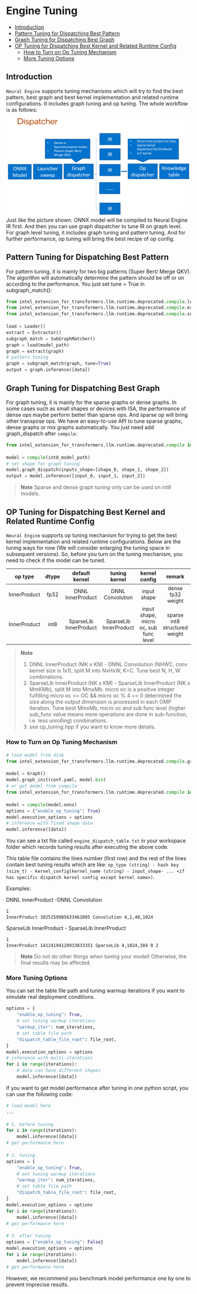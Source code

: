 # Engine Tuning
- [Introduction](#introduction)
- [Pattern Tuning for Dispatching Best Pattern](#pattern-tuning-for-dispatching-best-pattern)
- [Graph Tuning for Dispatching Best Graph](#graph-tuning-for-dispatching-best-graph)
- [OP Tuning for Dispatching Best Kernel and Related Runtime Config](#op-tuning-for-dispatching-best-kernel-and-related-runtime-config)
  - [How to Turn on Op Tuning Mechanism](#how-to-turn-on-op-tuning-mechanism)
  - [More Tuning Options](#more-tuning-options)

## Introduction
`Neural Engine` supports tuning mechanisms which will try to find the best pattern, best graph and best kernel implementation and related runtime configurations. It includes graph tuning and op tuning. The whole workflow is as follows:
![](imgs/engine_dispatcher.png)
Just like the picture shown. ONNX model will be compiled to Neural Engine IR first. And then you can use graph dispatcher to tune IR on graph level. For graph level tuning, it includes graph tuning and pattern tuning. And for further performance, op tuning will bring the best recipe of op config.

## Pattern Tuning for Dispatching Best Pattern
For pattern tuning, it is mainly for two big patterns (Super Bert/ Merge QKV). The algorithm will automatically determine the pattern should be off or on according to the performance. You just set tune = True in subgraph_match():
```python
from intel_extension_for_transformers.llm.runtime.deprecated.compile.loaders.loader import Loader
from intel_extension_for_transformers.llm.runtime.deprecated.compile.extractors.extractor import Extractor
from intel_extension_for_transformers.llm.runtime.deprecated.compile.sub_graph.subgraph_matcher import SubGraphMatcher

load = Loader()
extract = Extractor()
subgraph_match = SubGraphMatcher()
graph = load(model_path)
graph = extract(graph)
# pattern tuning
graph = subgraph_match(graph, tune=True)
output = graph.inference([data])
```
## Graph Tuning for Dispatching Best Graph
For graph tuning, it is mainly for the sparse graphs or dense graphs. In some cases such as small shapes or devices with ISA, the performance of dense ops maybe perform better than sparse ops. And sparse op will bring other transpose ops. We have an easy-to-use API to tune sparse graphs, dense graphs or mix graphs automatically. You just need add graph_dispatch after `compile`:
```python
from intel_extension_for_transformers.llm.runtime.deprecated.compile import compile

model = compile(int8_model_path)
# set shape for graph tuning
model.graph_dispatch(inputs_shape=[shape_0, shape_1, shape_2])
output = model.inference([input_0, input_1, input_2])
```
>**Note** Sparse and dense graph tuning only can be used on int8 models.

## OP Tuning for Dispatching Best Kernel and Related Runtime Config
`Neural Engine` supports op tuning mechanism for trying to get the best kernel implementation and related runtime configurations. Below are the tuning ways for now (We will consider enlarging the tuning space in subsequent versions). So, before you turn on the tuning mechanism, you need to check if the model can be tuned.

| op type | dtype | default kernel | tuning kernel | kernel config | remark |
| :-------: | :-----: | :--------------: | :-------------: | :-------------: | :------: |
| InnerProduct | fp32 | DNNL InnerProduct | DNNL Convolution | input shape | dense fp32 weight |
| InnerProduct | int8 | SparseLib InnerProduct | SparseLib InnerProduct | input shape, micro oc, sub func level | sparse int8 structured weight |

>**Note**
> 1. DNNL InnerProduct (MK x KN) - DNNL Convolution (NHWC, conv kernel size is 1x1), split M into NxHxW, K=C. Tune best N, H, W combinations.
> 2. SparseLib InnerProduct (NK x KM) - SparseLib InnerProduct (NK x MmKMb), split M into MmxMb. micro oc is a positive integer fulfilling micro oc <= OC && micro oc % 4 == 0 determined the size along the output dimension is processed in each OMP iteration. Tune best MmxMb, micro oc and sub func level (higher sub_func value means more operations are done in sub-function, i.e. less unrolling) combinations.
> 3. see op_tuning.hpp if you want to know more details.

### How to Turn on Op Tuning Mechanism

```python
# load model from disk
from intel_extension_for_transformers.llm.runtime.deprecated.compile.graph import Graph

model = Graph()
model.graph_init(conf.yaml, model.bin)
# or get model from compile
from intel_extension_for_transformers.llm.runtime.deprecated.compile import compile

model = compile(model.onnx)
options = {"enable_op_tuning": True}
model.execution_options = options
# inference with fixed shape data
model.inference([data])
```

You can see a txt file called `engine_dispatch_table.txt` in your workspace folder which records tuning results after executing the above code.

This table file contains the lines number (first row) and the rest of the lines contain best tuning results which are like: `op_type (string) - hash key (size_t) - kernel_config(kernel_name (string) - input_shape- ... <if has specific dispatch kernel config except kernel name>)`.

Examples:

DNNL InnerProduct -DNNL Convolution
```text
1
InnerProduct 3025159985633461085 Convolution 4,1,40,1024
```
SparseLib InnerProduct - SparseLib  InnerProduct
```text
1
InnerProduct 14124194128933833351 SparseLib 4,1024,384 0 2
```
>**Note** Do not do other things when tuning your model! Otherwise, the final results may be affected.

### More Tuning Options
You can set the table file path and tuning warmup iterations if you want to simulate real deployment conditions.

```python
options = {
    "enable_op_tuning": True,
    # set tuning warmup iterations
    "warmup_iter": num_iterations,
    # set table file path
    "dispatch_table_file_root": file_root,
}
model.execution_options = options
# inference with multi-iterations
for i in range(iterations):
    # data can have different shapes
    model.inference([data])
```

If you want to get model performance after tuning in one python script, you can use the following code:

```python
# load model here
...

# 1. before tuning
for i in range(iterations):
    model.inference([data])
# get performance here

# 2. tuning
options = {
    "enable_op_tuning": True,
    # set tuning warmup iterations
    "warmup_iter": num_iterations,
    # set table file path
    "dispatch_table_file_root": file_root,
}
model.execution_options = options
for i in range(iterations):
    model.inference([data])
# get performance here

# 3. after tuning
options = {"enable_op_tuning": False}
model.execution_options = options
for i in range(iterations):
    model.inference([data])
# get performance here
```

However, we recommend you benchmark model performance one by one to prevent imprecise results.
